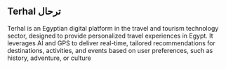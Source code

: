 ## Terhal ترحال
Terhal is an Egyptian digital platform in the travel and tourism technology sector, designed to provide personalized travel experiences in Egypt. It leverages AI and GPS to deliver real-time, tailored recommendations for destinations, activities, and events based on user preferences, such as history, adventure, or culture
